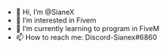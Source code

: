 - 👋 Hi, I’m @SianeX
- 👀 I’m interested in Fivem
- 🌱 I’m currently learning to program in FiveM 
- 📫 How to reach me: Discord-Sianex#6860
<!---
SianeX/SianeX is a ✨ special ✨ repository because its `README.md` (this file) appears on your GitHub profile.
You can click the Preview link to take a look at your changes.
--->
